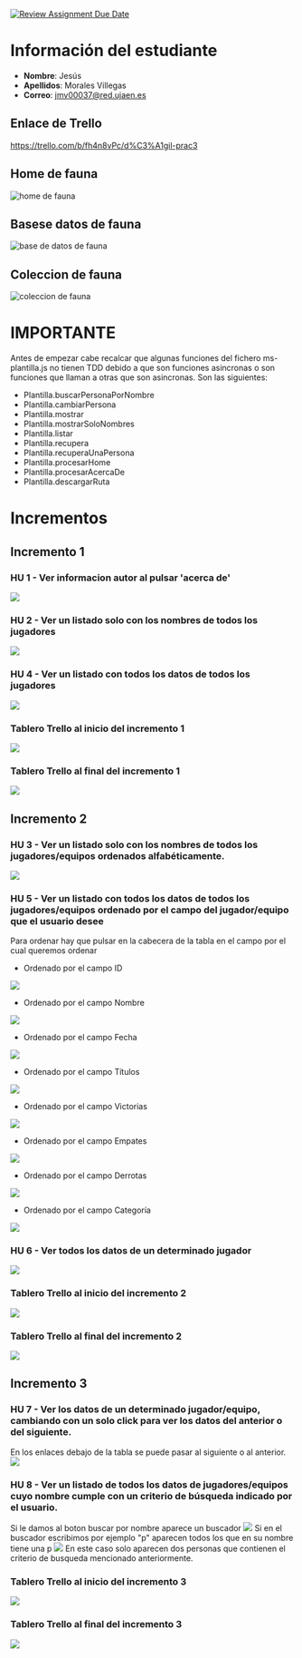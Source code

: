 [![Review Assignment Due Date](https://classroom.github.com/assets/deadline-readme-button-24ddc0f5d75046c5622901739e7c5dd533143b0c8e959d652212380cedb1ea36.svg)](https://classroom.github.com/a/hneiFYl3)
# Información del estudiante
+ <strong>Nombre</strong>: Jesús
+ <strong>Apellidos</strong>: Morales Villegas
+ <strong>Correo</strong>: jmv00037@red.ujaen.es

## Enlace de Trello
https://trello.com/b/fh4n8vPc/d%C3%A1gil-prac3

## Home de fauna
![home de fauna ](./assets/img/home-fauna.png)

## Basese datos de fauna
![base de datos de fauna ](./assets/img/base-fauna.png)

## Coleccion de fauna
![coleccion de fauna ](./assets/img/coleccion-fauna.png)

# IMPORTANTE
Antes de empezar cabe recalcar que algunas funciones del fichero ms-plantilla.js no tienen TDD debido a que son funciones asincronas o son funciones que llaman a otras que son asincronas. Son las siguientes: 
+ Plantilla.buscarPersonaPorNombre
+ Plantilla.cambiarPersona
+ Plantilla.mostrar
+ Plantilla.mostrarSoloNombres
+ Plantilla.listar
+ Plantilla.recupera
+ Plantilla.recuperaUnaPersona
+ Plantilla.procesarHome
+ Plantilla.procesarAcercaDe
+ Plantilla.descargarRuta

# Incrementos

## Incremento 1
### HU 1 - Ver informacion autor al pulsar 'acerca de'
<img src="./assets/img/HU1.png"/>

### HU 2 - Ver un listado solo con los nombres de todos los jugadores
<img src="./assets/img/HU2.png"/>

### HU 4 - Ver un listado con todos los datos de todos los jugadores
<img src="./assets/img/HU4.png"/>

### Tablero Trello al inicio del incremento 1
<img src="./assets/img/Incremento1-inicio.png"/>

### Tablero Trello al final del incremento 1
<img src="./assets/img/Incremento1-final.png"/>

## Incremento 2
### HU 3 - Ver un listado solo con los nombres de todos los jugadores/equipos ordenados alfabéticamente.
<img src="./assets/img/HU3.png"/>

### HU 5 - Ver un listado con todos los datos de todos los jugadores/equipos ordenado por el campo del jugador/equipo que el usuario desee
Para ordenar hay que pulsar en la cabecera de la tabla en el campo por el cual queremos ordenar
+ Ordenado por el campo ID
<img src="./assets/img/HU5-ID.png"/>

+ Ordenado por el campo Nombre
<img src="./assets/img/HU5-NOMBRE.png"/>

+ Ordenado por el campo Fecha
<img src="./assets/img/HU5-FECHA.png"/>

+ Ordenado por el campo Títulos
<img src="./assets/img/HU5-TITULOS.png"/>

+ Ordenado por el campo Victorias
<img src="./assets/img/HU5-VICTORIAS.png"/>

+ Ordenado por el campo Empates
<img src="./assets/img/HU5-EMPATES.png"/>

+ Ordenado por el campo Derrotas
<img src="./assets/img/HU5-DERROTAS.png"/>

+ Ordenado por el campo Categoría
<img src="./assets/img/HU5-CATEGORIAS.png"/>

### HU 6 - Ver todos los datos de un determinado jugador
<img src="./assets/img/HU6.png"/>

### Tablero Trello al inicio del incremento 2
<img src="./assets/img/Incremento2-inicio.png"/>

### Tablero Trello al final del incremento 2
<img src="./assets/img/Incremento2-final.png"/>

## Incremento 3
### HU 7 - Ver los datos de un determinado jugador/equipo, cambiando con un solo click para ver los datos del anterior o del siguiente.
En los enlaces debajo de la tabla se puede pasar al siguiente o al anterior.
<img src="./assets/img/HU7.png"/>

### HU 8 - Ver un listado de todos los datos de jugadores/equipos cuyo nombre cumple con un criterio de búsqueda indicado por el usuario.
Si le damos al boton buscar por nombre aparece un buscador
<img src="./assets/img/HU8-BUSCADOR.png"/>
Si en el buscador escribimos por ejemplo "p" aparecen todos los que en su nombre tiene una p
<img src="./assets/img/HU8-P.png"/>
En este caso solo aparecen dos personas que contienen el criterio de busqueda mencionado anteriormente.

### Tablero Trello al inicio del incremento 3
<img src="./assets/img/Incremento3-inicio.png"/>

### Tablero Trello al final del incremento 3
<img src="./assets/img/Incremento3-final.png"/>